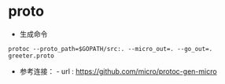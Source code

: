 # proto

- 生成命令
```
protoc --proto_path=$GOPATH/src:. --micro_out=. --go_out=. greeter.proto
```

- 参考连接： - url : https://github.com/micro/protoc-gen-micro